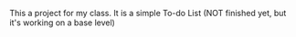 This a project for my class. It is a simple To-do List (NOT finished yet, but it's working on a base level)
